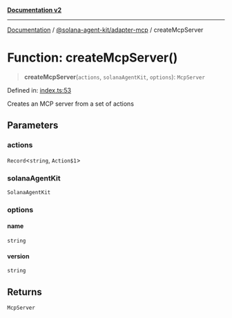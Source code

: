 [**Documentation v2**](../../../README.md)

***

[Documentation](../../../README.md) / [@solana-agent-kit/adapter-mcp](../README.md) / createMcpServer

# Function: createMcpServer()

> **createMcpServer**(`actions`, `solanaAgentKit`, `options`): `McpServer`

Defined in: [index.ts:53](https://github.com/scriptscrypt/solana-agent-kit/blob/8d48a57968ef71c6851a44a8efa685e80e815610/packages/adapter-mcp/src/index.ts#L53)

Creates an MCP server from a set of actions

## Parameters

### actions

`Record`\<`string`, `Action$1`\>

### solanaAgentKit

`SolanaAgentKit`

### options

#### name

`string`

#### version

`string`

## Returns

`McpServer`
